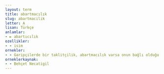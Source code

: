 ```yaml
---
layout: term
title: abartmacılık
slug: abartmacilik
letter: A
lisan: Türkçe
anlamlar:
- ► abartıcılık
ozellikler:
- - isim
ornekler:
- - Garipçilerde bir taklitçilik, abartmacılık varsa onun bağlı olduğu şiirde de vardır bu kusur.
orneklerkaynak:
- - Behçet Necatigil
---
```


